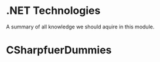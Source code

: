 # .NET Technologies
A summary of all knowledge we should aquire in this module.
# CSharpfuerDummies

